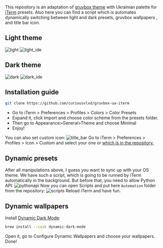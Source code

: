 This repository is an adaptation of [gruvbox theme](https://github.com/morhetz/gruvbox) with Ukrainian palette for [iTerm](https://github.com/gnachman/iTerm2) presets.
Also here you can find a script which is automates dynamically switching between light and dark presets, gruvbox wallpapers , and title bar icon.
## Light theme
![light](https://user-images.githubusercontent.com/79169736/194711213-604367dd-3bd0-4dc5-a4ef-8b9efc1a51ec.png)
![light_ide](https://user-images.githubusercontent.com/79169736/194711242-c888aa72-3857-407b-8e46-5c87181d71ff.png)
## Dark theme
![dark](https://user-images.githubusercontent.com/79169736/194711230-9076d1b4-9ee5-43e5-9db5-d3b22c073f11.png)
![dark_ide](https://user-images.githubusercontent.com/79169736/194711234-df985469-fcef-4b36-9336-7db126ab7b19.png)

## Installation guide

```sh
git clone https://github.com/curiousvlxd/gruvbox-ua-iterm
```
- Go to iTerm > Preferences > Profiles > Colors > Color Presets
- Expand it, click Import and choose color scheme from the presets folder.
- Then go to Appearance>General>Theme and choose Minimal
- Enjoy!

You can also set custom icon:
![title_bar](https://user-images.githubusercontent.com/79169736/194714120-8f7c9651-c828-4ba4-a0fa-c5b7c32b8b97.png)
Go to iTerm > Preferences > Profiles > Icon > Custom and select your one or [which is in the repository.](https://github.com/curiousvlxd/gruvbox-ua-iterm/blob/main/icon.png)

## Dynamic presets
After all manipulations above, I guess you want to sync up with your OS theme.
We have such a script, which is going to be runned by iTerm automatically in the background.
But before that, you need to allow Python API:
![pythonapi](https://user-images.githubusercontent.com/79169736/194715570-6084f98d-38d7-49f4-b373-dd073158eaff.png)
Now you can open Scripts and put here ``Automation`` folder from the repository:
![scripts](https://user-images.githubusercontent.com/79169736/194714637-d1d2fd28-145d-48b1-9562-410d445d803f.png)
Reload iTerm and have fun.
## Dynamic wallpapers
Install [Dynamic Dark Mode](https://github.com/ApolloZhu/Dynamic-Dark-Mode):
```sh
brew install --cask dynamic-dark-mode
```
Open it, go to Configure Dynamic Wallpapers and choose your wallpapers.
Done!







